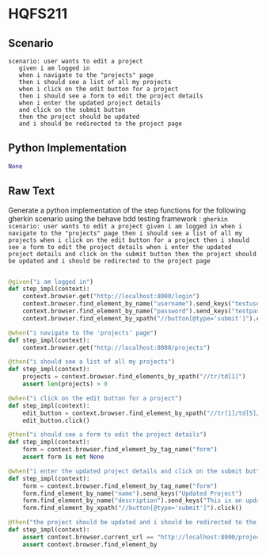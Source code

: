 # HQFS211
## Scenario
```gherkin
scenario: user wants to edit a project 
   given i am logged in 
   when i navigate to the "projects" page 
   then i should see a list of all my projects 
   when i click on the edit button for a project 
   then i should see a form to edit the project details 
   when i enter the updated project details 
   and click on the submit button 
   then the project should be updated 
   and i should be redirected to the project page
```


## Python Implementation
```python
None
```


## Raw Text
Generate a python implementation of the step functions for the following gherkin scenario using the behave bdd testing framework : ```gherkin scenario: user wants to edit a project given i am logged in when i navigate to the "projects" page then i should see a list of all my projects when i click on the edit button for a project then i should see a form to edit the project details when i enter the updated project details and click on the submit button then the project should be updated and i should be redirected to the project page ```



```python from behave import given, when, then

@given("i am logged in")
def step_impl(context):
    context.browser.get("http://localhost:8000/login")
    context.browser.find_element_by_name("username").send_keys("testuser")
    context.browser.find_element_by_name("password").send_keys("testpassword")
    context.browser.find_element_by_xpath("//button[@type='submit']").click()

@when("i navigate to the 'projects' page")
def step_impl(context):
    context.browser.get("http://localhost:8000/projects")

@then("i should see a list of all my projects")
def step_impl(context):
    projects = context.browser.find_elements_by_xpath("//tr/td[1]")
    assert len(projects) > 0

@when("i click on the edit button for a project")
def step_impl(context):
    edit_button = context.browser.find_element_by_xpath("//tr[1]/td[5]/a")
    edit_button.click()

@then("i should see a form to edit the project details")
def step_impl(context):
    form = context.browser.find_element_by_tag_name("form")
    assert form is not None

@when("i enter the updated project details and click on the submit button")
def step_impl(context):
    form = context.browser.find_element_by_tag_name("form")
    form.find_element_by_name("name").send_keys("Updated Project")
    form.find_element_by_name("description").send_keys("This is an updated project.")
    form.find_element_by_xpath("//button[@type='submit']").click()

@then("the project should be updated and i should be redirected to the project page")
def step_impl(context):
    assert context.browser.current_url == "http://localhost:8000/projects/1"
    assert context.browser.find_element_by
